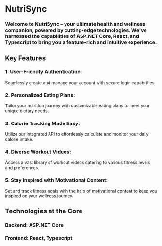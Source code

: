 # NutriSync
### Welcome to NutriSync – your ultimate health and wellness companion, powered by cutting-edge technologies. We've harnessed the capabilities of ASP.NET Core, React, and Typescript to bring you a feature-rich and intuitive experience.

## Key Features
### 1. User-Friendly Authentication:
Seamlessly create and manage your account with secure login capabilities.
### 2. Personalized Eating Plans:
Tailor your nutrition journey with customizable eating plans to meet your unique dietary needs.
### 3. Calorie Tracking Made Easy:
Utilize our integrated API to effortlessly calculate and monitor your daily calorie intake.
### 4. Diverse Workout Videos:
Access a vast library of workout videos catering to various fitness levels and preferences.
### 5. Stay Inspired with Motivational Content:
Set and track fitness goals with the help of motivational content to keep you inspired on your wellness journey.
## Technologies at the Core
### Backend: ASP.NET Core
### Frontend: React, Typescript
